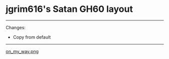 # jgrim616's Satan GH60 layout

---

Changes:

*   Copy from default

---

[on_my_way.png](on_my_way.png)
